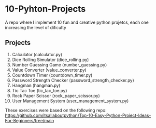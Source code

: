 # 10-Pyhton-Projects
A repo where I implement 10 fun and creative python projetcs, each one increasing the level of dificulty

## Projects
1. Calculator (calculator.py)
2. Dice Rolling Simulator (dice_rolling.py)
3. Number Guessing Game (number_guessing.py)
4. Value Converter (value_converter.py)
5. Countdown Timer (countdown_timer.py)
6. Password Strength Checker (password_strength_checker.py)
7. Hangman (hangman.py)
8. Tic Tac Toe (tic_tac_toe.py)
9. Rock Paper Scissor (rock_paper_scissor.py)
10. User Management System (user_management_system.py)

These exercises were based on the following repo: https://github.com/itsallaboutpython/Top-10-Easy-Python-Project-Ideas-For-Beginners/tree/main
